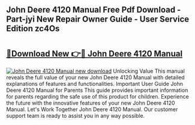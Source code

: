 ## John Deere 4120 Manual Free Pdf Download - Part-jyi New Repair Owner Guide - User Service Edition zc4Os

# <h2><a href="http://bc85890.oget.top/?id=John+Deere+4120+Manual">🔗Download New 👉🔴 John Deere 4120 Manual</a></h2>

[![John Deere 4120 Manual new download](https://i.imgur.com/5g1atiW.png)](http://bc85890.oget.top/?id=John+Deere+4120+Manual)
Unlocking Value This manual reveals the full value of your new John Deere 4120 Manual with detailed explanations of features and functionalities. Important User Guide John Deere 4120 Manual for Parents This guide provides important information for parents regarding the safe use of this product for children. Experience the future with the innovative features of your new John Deere 4120 Manual. Let's Work Together John Deere 4120 Manual. Our customer support team is ready to assist you in any way possible.
